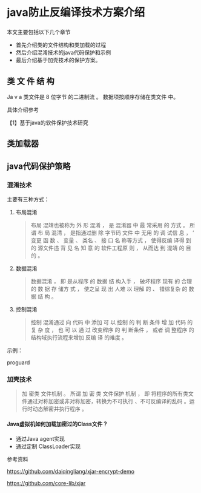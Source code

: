 # java防止反编译技术方案介绍

### 

本文主要包括以下几个章节

- 首先介绍类的文件结构和类加载的过程
- 然后介绍混淆技术的java代码保护和示例
- 最后介绍基于加壳技术的保护方案。

## 类 文 件 结 构

Ja v a 类文件是 8 位字节 的二进制流 。 数据项按顺序存储在类文件 中。


具体介绍参考

【1】基于java的软件保护技术研究



## 类加载器


## java代码保护策略

### 混淆技术

主要有三种方式：

1. 布局混淆

   > 布局 混靖也被称为 外 形 混淆 ， 是 混淆器 中 最 常采用 的 方式 。 所谓 布 局 混清 ， 是指通过删 除 字节码 文件 中 无用 的 调 试信 息 ， ’ 变更 函 数 、 变量 、 类名 、 接 口 名 称等方式 ， 使得反编 译得 到 的 源文件违 背 见 名 知 意 的 软件工程原 则 ， 从而达 到 混靖 的 目 的 。 

   

2. 数据混淆

   >  数据混淆 ， 即 是从程序 的 数据 结 构入手 ， 破坏程序 现有 的 合理 的 数 据 存 储方 式 ， 使之呈 现 出 人难 以 理解 的 、 错综复杂 的 数据 结 构 。 

3. 控制混淆

   > 控制 混淆通过 向 代码 中 添加 可 以 控制 的 判 断 条件 增 加 代码 的 复 杂 度 ， 也 可 以 通 过 改变稈序 的 判 断条件 ， 或者 调 整程序 的 结构域执行流程来增加 反编 译 的难度 。



示例：

proguard



### 加壳技术

>  加 密类 文件机制 。 所谓 加 密 类 文件保护 机制 ， 即 将程序的所有类文件通过对称加密或非对称加密，转换为不可执行 、不可反编译的乱码 。运行时动态解密并执行程序 。 



#### Java虚拟机如何加载加密过的Class文件？

- 通过Java agent实现
- 通过定制 ClassLoader实现



参考资料

https://github.com/daiqingliang/xjar-encrypt-demo

https://github.com/core-lib/xjar
